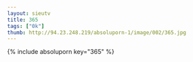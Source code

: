 ```yaml
--- 
layout: sieutv
title: 365
tags: ["0k"]
thumb: http://94.23.248.219/absoluporn-1/image/002/365.jpg
---
```

{% include absoluporn key="365" %} 
